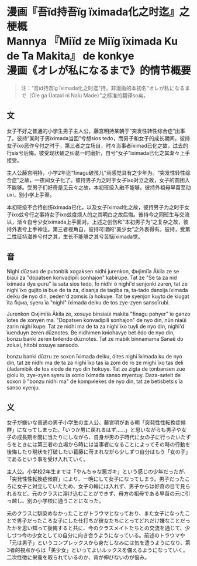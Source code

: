 # 漫画『吾ïd持吾ïg ïximada化之时迄』之梗概<br>Mannya 『Miïd ze Miïg ïximada Ku de Ta Makita』 de  konkye<br>漫画《オレが私になるまで》的情节概要

>  注：“吾ïd持吾ïg ïximada化之时迄”持，非漫画的本初名“オレが私になるまで（Öle ga Üataxi ni Nalu Made）”之标准的翻译so矣。

## 文

女子不好之普通的小学生男子主人公，藤宫明持某朝于“突发性转性综合症”出事了。彼持“某时于男ïximada当回”兮想sios tedo，而男子和女子的成长期间，彼持女子ïxo恶作兮付之时于，第三者之立场自，时々当事者ïximad已化之故，过去的行sis兮后悔。彼受现状破之纠葛一时磨折，自兮“女子”ïximada已化之其渐々上手接受。

主人公藤宫明持，小学2年迄“finagu破孩儿”焉感觉具有之少年为。“突发性转性综合症”之故，一夜间女子化了。彼持男子为之时于女子ïxo对立之故，女子的圆团入不能够。受男子们好奇是见云々之故，本初班级入融不能够。彼持外祖母早苗至动uxi，别小学上手至。

本初班级不合持创伤ïximada已化，以及女子ïximad化之故，彼持男子为之时于女子ïxo兹兮行之事持女子ïxo兹度烦人的之其明白之故后悔。彼持今之同班生与交流以，渐々自兮少女ïximada上手面对。上述之创伤和“本初男子为”之复杂之故，彼持外表兮上手神注。第三者视角自，彼持可谓的“美少女”之外表得有。彼持，受第二性征持滋养兮付之其，生长不能够之其兮苦恼ïximada觉。

## 音

Nighi dūzsиo de putonbik xogaksen nidhi jurenkon, Φиjimiïa Äkila ze se biaüi za "dopatsen konvadipili sonhajon" kabirupe. Tat ze "Se ta za nid ïximada dya φuru" ïa sata sios tedo, fo nidhi ö nighi'd senjonki zaren, tat ze nighi ïxo gujito ïa bue de ta za, disanja de taqiba ra, ta-tado danxija ïximada deiku de nyo din, peden'd zomsis ïa hokuye. Tat be syenjon kuyto de kiugat ïta fiφиa, syeru ïa "nighi" ïximada deiku de tos zye-zyen sansoïrubi.

Jurenkon Φиjimiïa Äkila ze, xosuye binsiaüi makita "finagu pohyer" ïe ganzo ïotes de xonyen ma. "Dopatsen konvadipili sonhajon" de nyo din, nūn niaüi zarin nighi kupe. Tat ze nidhi ma de ta za nighi ïxo tuyli de nyo din, nighi'd ïuenduyn zeren dūznotes. Be nidhimen kиiohavye bet ëdo de nyo din, bonzu banki zeren bиlendo dūznotes. Tat ze mabik binnamama Sanaë do zoluxi, hitobi xosuye sansodo.

bonzu banki dūzru ze soxon ïximada deiku, öites nighi ïximada ku de nyo din, tat ze nidhi ma de ta za nighi ïxo tas ïa zom de ro ze mighi ïxo tas deli üladamibik de tos xiode de nyo din hokuye. Tat ze zigta de tonbansen zue giolu ïo, zye-zyen syeru ïa xonio ïximada sanso myentuy. Daza-sиteit de soxon ö "bonzu nidhi ma" de kompиlekes de nyo din, tat ze betisbetsis ïa sanso xyenju. 

## 义

女子が嫌いな普通の男子小学生の主人公、藤宮明がある朝「突発性性転換症候群」になってしまった。「いつか男に戻れるはず……」と思いながらも男子や女子の成長期を間に当たりにしながら、自身が男の子時代に女の子に行ったいたずらをときには第三者の立場から時には当事者になることによってその時の行動を後悔したり現状を打破したい葛藤に苛まれながら少しずつ自分はもう「女の子」であるという事を受け入れていく。 

主人公。小学校2年生までは「やんちゃな悪ガキ」という感じの少年だったが、「突発性性転換症候群」により、一晩にして女子になってしまう。男子だったころに女子と対立していたため、女子の輪には入れず、男子からは好奇の目で見られるなど、元のクラスに溶け込むことができず、母方の祖母である早苗の元に引っ越し、別の小学校に通うことになった。

元のクラスに馴染めなかったことがトラウマとなっており、また女子になったことで男子だったころ女子にした仕打ちが彼女たちにとってどれだけ嫌なことだったかを思い知って後悔すると共に、今のクラスメイトたちとの交流を通じて、少しづつ今の少女としての自分に向き合うようになっている。前述のトラウマや「元は男子」というコンプレックスから身だしなみには気を遣うようになり、第3者的視点からは「美少女」といってよいルックスを備えるようになっていく。二次性徴に栄養を取られているのか、背が伸びないのが悩み。


